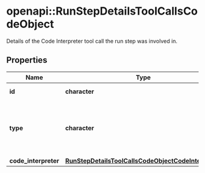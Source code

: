 # openapi::RunStepDetailsToolCallsCodeObject

Details of the Code Interpreter tool call the run step was involved in.

## Properties
Name | Type | Description | Notes
------------ | ------------- | ------------- | -------------
**id** | **character** | The ID of the tool call. | 
**type** | **character** | The type of tool call. This is always going to be &#x60;code_interpreter&#x60; for this type of tool call. | [Enum: [code_interpreter]] 
**code_interpreter** | [**RunStepDetailsToolCallsCodeObjectCodeInterpreter**](RunStepDetailsToolCallsCodeObject_code_interpreter.md) |  | 


